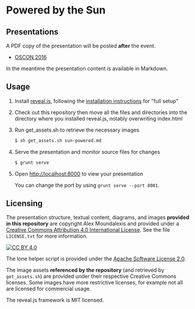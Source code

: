 # Powered by the Sun

## Presentations

A PDF copy of the presentation will be posted **after** the event.

* [OSCON 2016](http://www.slideshare.net/technmsg/powered-by-the-sun-62161877)

In the meantime the presentation content is available in Markdown.

## Usage

1. Install [reveal.js](https://github.com/hakimel/reveal.js), following the [installation instructions](https://github.com/hakimel/reveal.js/#installation) for "full setup"

2. Check out this repository then move all the files and directories into the directory where you installed reveal.js, notably overwriting index.html

4. Run get_assets.sh to retrieve the necessary images

   ```sh
   $ sh get_assets.sh sun-powered.md
   ```

5. Serve the presentation and monitor source files for changes

   ```sh
   $ grunt serve
   ```

6. Open <http://localhost:8000> to view your presentation

   You can change the port by using `grunt serve --port 8001`.

## Licensing

The presentation structure, textual content, diagrams, and images **provided in this repository** are copyright Alex Moundalexis and provided under a [Creative Commons Attribution 4.0 International License](http://creativecommons.org/licenses/by/4.0/). See the file `LICENSE.txt` for more information.

[![CC BY 4.0](https://i.creativecommons.org/l/by/4.0/88x31.png)](http://creativecommons.org/licenses/by/4.0/)

The lone helper script is provided under the [Apache Software License 2.0](http://www.apache.org/licenses/LICENSE-2.0).

The image assets **referenced by the repository** (and retrieved by `get_assets.sh`) are provided under their respective Creative Commons licenses. Some images have more restrictive licenses, for example not all are licensed for commercial usage.

The reveal.js framework is MIT licensed.

